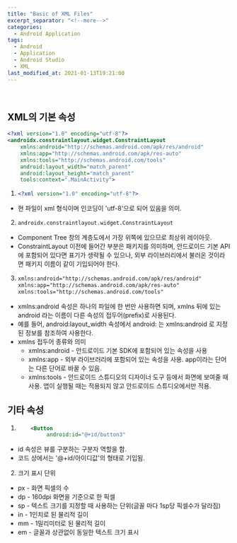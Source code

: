 ```yaml
---
title: "Basic of XML Files"
excerpt_separator: "<!--more-->"
categories:
  - Android Application
tags:
  - Android
  - Application
  - Android Studio
  - XML
last_modified_at: 2021-01-13T19:21:00
---
```

<!--more-->
<br>

## XML의 기본 속성

```xml
<?xml version="1.0" encoding="utf-8"?>
<androidx.constraintlayout.widget.ConstraintLayout 
    xmlns:android="http://schemas.android.com/apk/res/android"
    xmlns:app="http://schemas.android.com/apk/res-auto"
    xmlns:tools="http://schemas.android.com/tools"
    android:layout_width="match_parent"
    android:layout_height="match_parent"
    tools:context=".MainActivity">
```


1. ```xml
   <?xml version="1.0" encoding="utf-8"?>
   ```
  * 현 파일이 xml 형식이며 인코딩이 'utf-8'으로 되어 있음을 의미.
2. ```xml
   androidx.constraintlayout.widget.ConstraintLayout
   ```
  * Component Tree 창의 계층도에서 가장 위쪽에 있으므로 최상위 레이아웃.
  * ConstraintLayout 이전에 들어간 부분은 패키지를 의미하며, 안드로이드 기본 API에 포함되어 있다면 표기가 생략될 수 있으나, 외부 라이브러리에서 불러온 것이라면 패키지 이름이 같이 기입되어야 한다.
3. ```xml
   xmlns:android="http://schemas.android.com/apk/res/android"
   xmlns:app="http://schemas.android.com/apk/res-auto"
   xmlns:tools="http://schemas.android.com/tools"
   ```
  * xmlns:android 속성은 하나의 파일에 한 번만 사용하면 되며, xmlns 뒤에 있는 android 라는 이름이 다른 속성의 접두어(prefix)로 사용된다.
  * 예를 들어, android:layout_width 속성에서 android: 는 xmlns:android 로 지정된 정보를 참조하여 사용한다.
  * xmlns 접두어 종류와 의미
    * xmlns:android - 안드로이드 기본 SDK에 포함되어 있는 속성을 사용
    * xmlns:app - 외부 라이브러리에 포함되어 있는 속성을 사용. app이라는 단어는 다른 단어로 바꿀 수 있음.
    * xmlns:tools - 안드로이드 스튜디오의 디자이너 도구 등에서 화면에 보여줄 때 사용. 앱이 실행될 때는 적용되지 않고 안드로이드 스튜디오에서만 적용.
    
## 기타 속성
1. ```xml
       <Button
            android:id="@+id/button3"
   ```
  * id 속성은 뷰를 구분하는 구분자 역할을 함.
  * 코드 상에서는 '@+id/아이디값'의 형태로 기입됨.
2. 크기 표시 단위
  * px - 화면 픽셀의 수
  * dp - 160dpi 화면을 기준으로 한 픽셀
  * sp - 텍스트 크기를 지정할 때 사용하는 단위(글꼴 마다 1sp당 픽셀수가 달라짐)
  * in - 1인치로 된 물리적 길이
  * mm - 1밀리미터로 된 물리적 길이
  * em - 글꼴과 상관없이 동일한 텍스트 크기 표시